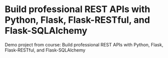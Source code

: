 # Build professional REST APIs with Python, Flask, Flask-RESTful, and Flask-SQLAlchemy
Demo project from course: Build professional REST APIs with Python, Flask, Flask-RESTful, and Flask-SQLAlchemy
